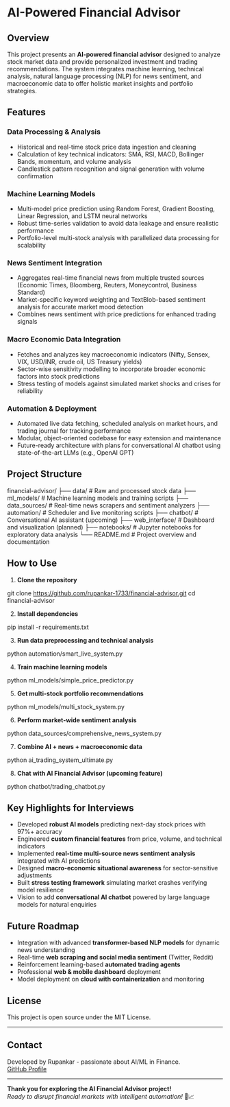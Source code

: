 # AI-Powered Financial Advisor

## Overview
This project presents an **AI-powered financial advisor** designed to analyze stock market data and provide personalized investment and trading recommendations. The system integrates machine learning, technical analysis, natural language processing (NLP) for news sentiment, and macroeconomic data to offer holistic market insights and portfolio strategies.

## Features

### Data Processing & Analysis
- Historical and real-time stock price data ingestion and cleaning
- Calculation of key technical indicators: SMA, RSI, MACD, Bollinger Bands, momentum, and volume analysis
- Candlestick pattern recognition and signal generation with volume confirmation

### Machine Learning Models
- Multi-model price prediction using Random Forest, Gradient Boosting, Linear Regression, and LSTM neural networks
- Robust time-series validation to avoid data leakage and ensure realistic performance
- Portfolio-level multi-stock analysis with parallelized data processing for scalability

### News Sentiment Integration
- Aggregates real-time financial news from multiple trusted sources (Economic Times, Bloomberg, Reuters, Moneycontrol, Business Standard)
- Market-specific keyword weighting and TextBlob-based sentiment analysis for accurate market mood detection
- Combines news sentiment with price predictions for enhanced trading signals

### Macro Economic Data Integration
- Fetches and analyzes key macroeconomic indicators (Nifty, Sensex, VIX, USD/INR, crude oil, US Treasury yields)
- Sector-wise sensitivity modelling to incorporate broader economic factors into stock predictions
- Stress testing of models against simulated market shocks and crises for reliability

### Automation & Deployment
- Automated live data fetching, scheduled analysis on market hours, and trading journal for tracking performance
- Modular, object-oriented codebase for easy extension and maintenance
- Future-ready architecture with plans for conversational AI chatbot using state-of-the-art LLMs (e.g., OpenAI GPT)

## Project Structure
financial-advisor/
├── data/ # Raw and processed stock data
├── ml_models/ # Machine learning models and training scripts
├── data_sources/ # Real-time news scrapers and sentiment analyzers
├── automation/ # Scheduler and live monitoring scripts
├── chatbot/ # Conversational AI assistant (upcoming)
├── web_interface/ # Dashboard and visualization (planned)
├── notebooks/ # Jupyter notebooks for exploratory data analysis
└── README.md # Project overview and documentation


## How to Use

1. **Clone the repository**

git clone https://github.com/rupankar-1733/financial-advisor.git
cd financial-advisor


2. **Install dependencies**

pip install -r requirements.txt


3. **Run data preprocessing and technical analysis**

python automation/smart_live_system.py


4. **Train machine learning models**

python ml_models/simple_price_predictor.py


5. **Get multi-stock portfolio recommendations**

python ml_models/multi_stock_system.py


6. **Perform market-wide sentiment analysis**

python data_sources/comprehensive_news_system.py


7. **Combine AI + news + macroeconomic data**

python ai_trading_system_ultimate.py


8. **Chat with AI Financial Advisor (upcoming feature)**

python chatbot/trading_chatbot.py


## Key Highlights for Interviews

- Developed **robust AI models** predicting next-day stock prices with 97%+ accuracy
- Engineered **custom financial features** from price, volume, and technical indicators
- Implemented **real-time multi-source news sentiment analysis** integrated with AI predictions
- Designed **macro-economic situational awareness** for sector-sensitive adjustments
- Built **stress testing framework** simulating market crashes verifying model resilience
- Vision to add **conversational AI chatbot** powered by large language models for natural enquiries

## Future Roadmap

- Integration with advanced **transformer-based NLP models** for dynamic news understanding
- Real-time **web scraping and social media sentiment** (Twitter, Reddit)
- Reinforcement learning-based **automated trading agents**
- Professional **web & mobile dashboard** deployment
- Model deployment on **cloud with containerization** and monitoring

## License

This project is open source under the MIT License.

---

## Contact

Developed by Rupankar - passionate about AI/ML in Finance.  
[GitHub Profile](https://github.com/rupankar-1733)

---

**Thank you for exploring the AI Financial Advisor project!**  
*Ready to disrupt financial markets with intelligent automation!* 🚀📈



